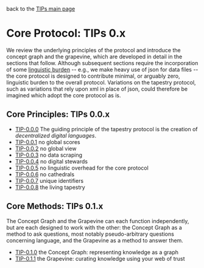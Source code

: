 back to the [TIPs main page](..)

Core Protocol: TIPs 0.x
=====

We review the underlying principles of the protocol and introduce the concept graph and the grapevine, which are developed in detail in the sections that follow. Although subsequent sections require the incorporation of some [linguistic burden](https://github.com/wds4/tapestry-protocol/blob/main/glossary/linguisticOverhead.md) -- e.g., we make heavy use of json for data files -- the core protocol is designed to contribute minimal, or arguably zero, linguistic burden to the overall protocol. Variations on the tapestry protocol, such as variations that rely upon xml in place of json, could therefore be imagined which adopt the core protocol as is.

## Core Principles: TIPs 0.0.x
- [TIP-0.0.0](purpose.md) The guiding principle of the tapestry protocol is the creation of *decentralized digital languages*.
- [TIP-0.0.1](principleOfRelativity.md) no global scores
- [TIP-0.0.2](noGlobalView.md) no global view
- [TIP-0.0.3](explicitAttestations.md) no data scraping
- [TIP-0.0.4](noStewards.md) no digital stewards
- [TIP-0.0.5](noPseudoArbitraryChoices.md) no linguistic overhead for the core protocol
- [TIP-0.0.6](minimizePseudoArbitraryChoices.md) no cathedrals
- [TIP-0.0.7](uniqueIdentifiers.md) unique identifiers
- [TIP-0.0.8](livingTapestry.md) the living tapestry

## Core Methods: TIPs 0.1.x
The Concept Graph and the Grapevine can each function independently, but are each designed to work with the other: the Concept Graph as a method to ask questions, most notably pseudo-arbitrary questions concerning language, and the Grapevine as a method to answer them.

- [TIP-0.1.0](conceptGraph.md) the Concept Graph: representing knowledge as a graph
- [TIP-0.1.1](grapevine.md) the Grapevine: curating knowledge using your web of trust

